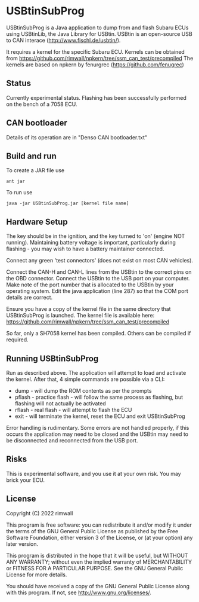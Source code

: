 USBtinSubProg
=============

USBtinSubProg is a Java application to dump from and flash Subaru ECUs
using USBtinLib, the Java Library for USBtin. USBtin is an open-source 
USB to CAN interace (http://www.fischl.de/usbtin/).

It requires a kernel for the specific Subaru ECU. Kernels can be obtained
from https://github.com/rimwall/npkern/tree/ssm_can_test/precompiled
The kernels are based on npkern by fenurgrec (https://github.com/fenugrec)

Status
------

Currently experimental status. Flashing has been successfully performed
on the bench of a 7058 ECU.

CAN bootloader
---------------------

Details of its operation are in "Denso CAN bootloader.txt" 


Build and run
-------------

To create a JAR file use
```
ant jar
```

To run use
```
java -jar USBtinSubProg.jar [kernel file name]
```

Hardware Setup
--------------

The key should be in the ignition, and the key turned to 'on' (engine NOT running). Maintaining battery voltage is important, particularly during flashing - you may wish to have a battery maintainer connected.

Connect any green 'test connectors' (does not exist on most CAN vehicles).

Connect the CAN-H and CAN-L lines from the USBtin to the correct pins on the OBD connector. Connect the USBtin to the USB port on your computer. Make note of the port number that is allocated to the USBtin by your operating system. Edit the java application (line 287) so that the COM port details are correct.

Ensure you have a copy of the kernel file in the same directory that USBtinSubProg is launched. The kernel file is available here: https://github.com/rimwall/npkern/tree/ssm_can_test/precompiled

So far, only a SH7058 kernel has been compiled. Others can be compiled if required.

Running USBtinSubProg
---------------------

Run as described above. The application will attempt to load and activate the kernel. After that, 4 simple commands are possible via a CLI:
- dump - will dump the ROM contents as per the prompts
- pflash - practice flash - will follow the same process as flashing, but flashing will not actually be activated
- rflash - real flash - will attempt to flash the ECU
- exit - will terminate the kernel, reset the ECU and exit USBtinSubProg

Error handling is rudimentary. Some errors are not handled properly, if this occurs the application may need to be closed and the USBtin may need to be disconnected and reconnected from the USB port.

Risks
-----

This is experimental software, and you use it at your own risk. You may brick your ECU.

License
-------

Copyright (C) 2022  rimwall

This program is free software: you can redistribute it and/or modify
it under the terms of the GNU General Public License as published by
the Free Software Foundation, either version 3 of the License, or
(at your option) any later version.

This program is distributed in the hope that it will be useful,
but WITHOUT ANY WARRANTY; without even the implied warranty of
MERCHANTABILITY or FITNESS FOR A PARTICULAR PURPOSE.  See the
GNU General Public License for more details.

You should have received a copy of the GNU General Public License
along with this program.  If not, see <http://www.gnu.org/licenses/>.

